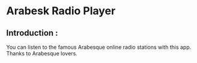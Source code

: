 # Arabesk Radio Player

## Introduction :

You can listen to the famous Arabesque online radio stations with this app.
Thanks to Arabesque lovers.
